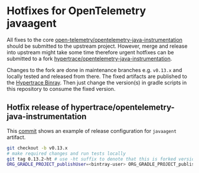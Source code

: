 # Hotfixes for OpenTelemetry javaagent

All fixes to the core [open-telemetry/opentelemetry-java-instrumentation](https://github.com/open-telemetry/opentelemetry-java-instrumentation)
should be submitted to the upstream project. However, merge and release into upstream might take some time
therefore urgent hotfixes can be submitted to a fork [hypertrace/opentelemetry-java-instrumentation](https://github.com/hypertrace/opentelemetry-java-instrumentation).

Changes to the fork are done in maintenance branches e.g. `v0.13.x` and locally tested and released from there.
The fixed artifacts are published to the [Hypertrace Binray](https://bintray.com/hypertrace/maven).
Then just change the version(s) in gradle scripts in this repository to consume the fixed version.

## Hotfix release of hypertrace/opentelemetry-java-instrumentation

This [commit](https://github.com/hypertrace/opentelemetry-java-instrumentation/commit/dfb7fcfdff3f04a3076f27dc9962d426180d14a7)
shows an example of release configuration for `javaagent` artifact. 

```bash
git checkout -b v0.13.x
# make required changes and run tests locally
git tag 0.13.2-ht # use -ht suffix to denote that this is forked version
ORG_GRADLE_PROJECT_publishUser=<bintray-user> ORG_GRADLE_PROJECT_publishApiKey=<bintray-api-key> ./gradlew bintrayPublish -Prelease.useLastTag=true
```
